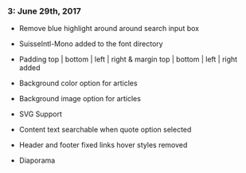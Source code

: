 ### 3: June 29th, 2017
* Remove blue highlight around around search input box
* SuisseIntl-Mono added to the font directory
* Padding top | bottom | left | right & margin top | bottom | left | right added
* Background color option for articles
* Background image option for articles
* SVG Support
* Content text searchable when quote option selected
* Header and footer fixed links hover styles removed

* Diaporama
